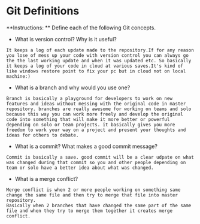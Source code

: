 # Git Definitions

**Instructions: ** Define each of the following Git concepts.

* What is version control?  Why is it useful?
```
It keeps a log of each update made to the repository.If for any reason you lose of mess up your code with version control you can always go the the last working update and when it was updated etc. So basically it keeps a log of your code in cloud at various saves.It's kind of like windows restore point to fix your pc but in cloud not on local machine:)
```
* What is a branch and why would you use one?
```
Branch is basically a playground for developers to work on new features and ideas without messing with the original code in master repository. branches are really awesome for working on teams and solo because this way you can work more freely and develop the original code into something that will make it more better or powerful depending on solo or team projects. it basically gives you more freedom to work your way on a project and present your thoughts and ideas for others to debate.
```
* What is a commit? What makes a good commit message?
```
Commit is basically a save. good commit will be a clear udpate on what was changed during that commit so you and other people depending on team or solo have a better idea about what was changed.
```
* What is a merge conflict?
```
Merge conflict is when 2 or more people working on something same change the same file and then try to merge that file into master repository.
Basically when 2 branches that have changed the same part of the same file and when they try to merge them together it creates merge conflict.
```